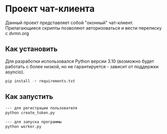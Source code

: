# Проект чат-клиента

Данный проект представляет собой "оконный" чат-клиент. Прилагающиеся скрипты позволяют авторизоваться и вести переписку с dvmn.org

## Как установить

Для разработки использовался Python версии 3.10 (возможно будет работать с более низкой, но не гарантируется - зависит от поддержки asyncio).

```bash
pip install -r requirements.txt
```

## Как запустить

```bash
--- для регистрации пользователя
python create_token.py

--- для запуска программы
python worker.py
```


